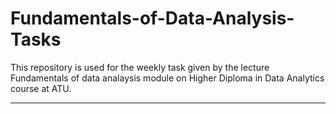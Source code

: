 # Fundamentals-of-Data-Analysis-Tasks

This repository is used for the weekly task given by the lecture 
Fundamentals of data analaysis module on Higher Diploma in Data Analytics course at ATU. 

***